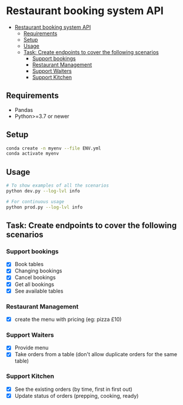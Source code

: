 # Restaurant booking system API

- [Restaurant booking system API](#restaurant-booking-system-api)
  - [Requirements](#requirements)
  - [Setup](#setup)
  - [Usage](#usage)
  - [Task: Create endpoints to cover the following scenarios](#task-create-endpoints-to-cover-the-following-scenarios)
    - [Support bookings](#support-bookings)
    - [Restaurant Management](#restaurant-management)
    - [Support Waiters](#support-waiters)
    - [Support Kitchen](#support-kitchen)

## Requirements

- Pandas
- Python>=3.7 or newer

## Setup

```bash
conda create -n myenv --file ENV.yml
conda activate myenv
```

## Usage

```bash
# To show examples of all the scenarios
python dev.py --log-lvl info 
```

```bash
# For continuous usage
python prod.py --log-lvl info 
```

## Task: Create endpoints to cover the following scenarios

### Support bookings

- [x] Book tables
- [x] Changing bookings
- [x] Cancel bookings
- [x] Get all bookings
- [x] See available tables

### Restaurant Management

- [x] create the menu with pricing (eg: pizza £10)

### Support Waiters

- [x] Provide menu
- [x] Take orders from a table (don't allow duplicate orders for the same table)

### Support Kitchen

- [x] See the existing orders (by time, first in first out)
- [x] Update status of orders (prepping, cooking, ready)
